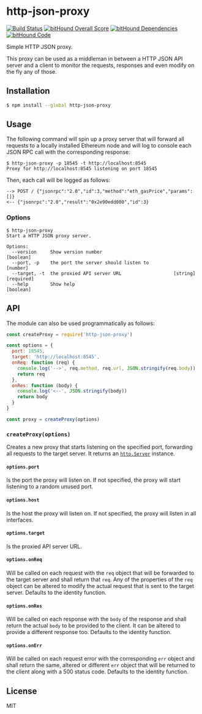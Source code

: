 # http-json-proxy

[![Build Status](https://travis-ci.org/bloq/http-json-proxy.svg?branch=master)](https://travis-ci.org/bloq/http-json-proxy)
[![bitHound Overall Score](https://www.bithound.io/github/bloq/http-json-proxy/badges/score.svg)](https://www.bithound.io/github/bloq/http-json-proxy)
[![bitHound Dependencies](https://www.bithound.io/github/bloq/http-json-proxy/badges/dependencies.svg)](https://www.bithound.io/github/bloq/http-json-proxy/master/dependencies/npm)
[![bitHound Code](https://www.bithound.io/github/bloq/http-json-proxy/badges/code.svg)](https://www.bithound.io/github/bloq/http-json-proxy)

Simple HTTP JSON proxy.

This proxy can be used as a middleman in between a HTTP JSON API server and a client to monitor the requests, responses and even modify on the fly any of those.

## Installation

```bash
$ npm install --global http-json-proxy
```

## Usage

The following command will spin up a proxy server that will forward all requests to a locally installed Ethereum node and will log to console each JSON RPC call with the corresponding response:

```
$ http-json-proxy -p 18545 -t http://localhost:8545
Proxy for http://localhost:8545 listening on port 18545
```

Then, each call will be logged as follows:

```
--> POST / {"jsonrpc":"2.0","id":3,"method":"eth_gasPrice","params":[]}
<-- {"jsonrpc":"2.0","result":"0x2e90edd000","id":3}
```

### Options

```
$ http-json-proxy
Start a HTTP JSON proxy server.

Options:
  --version     Show version number                                    [boolean]
  --port, -p    the port the server should listen to                    [number]
  --target, -t  the proxied API server URL                   [string] [required]
  --help        Show help                                              [boolean]
```

## API

The module can also be used programmatically as follows:

```js
const createProxy = require('http-json-proxy')

const options = {
  port: 18545,
  target: 'http://localhost:8545',
  onReq: function (req) {
    console.log('-->', req.method, req.url, JSON.stringify(req.body))
    return req
  },
  onRes: function (body) {
    console.log('<--', JSON.stringify(body))
    return body
  }
}

const proxy = createProxy(options)
```

### `createProxy(options)`

Creates a new proxy that starts listening on the specified port, forwarding all requests to the target server. It returns an [`http.Server`](https://nodejs.org/api/http.html#http_class_http_server) instance.

#### `options.port`

Is the port the proxy will listen on. If not specified, the proxy will start listening to a random unused port.

#### `options.host`

Is the host the proxy will listen on. If not specified, the proxy will listen in all interfaces.

#### `options.target`

Is the proxied API server URL.

#### `options.onReq`

Will be called on each request with the `req` object that will be forwarded to the target server and shall return that `req`. Any of the properties of the `req` object can be altered to modify the actual request that is sent to the target server. Defaults to the identity function.

#### `options.onRes`

Will be called on each response with the `body` of the response and shall return the actual `body` to be provided to the client. It can be altered to provide a different response too. Defaults to the identity function.

#### `options.onErr`

Will be called on each request error with the corresponding `err` object and shall return the same, altered or different `err` object that will be returned to the client along with a 500 status code. Defaults to the identity function.

## License

MIT
